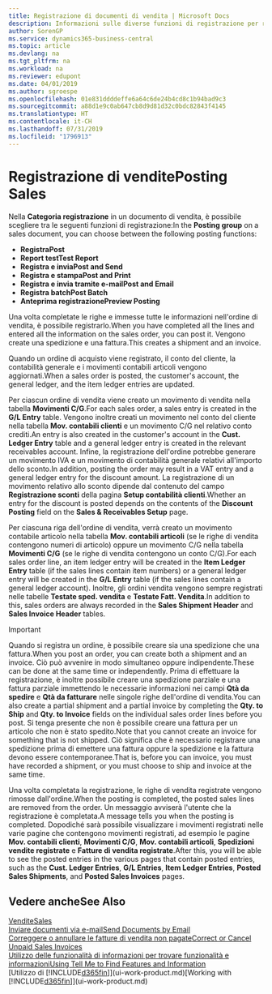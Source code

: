 ```yaml
---
title: Registrazione di documenti di vendita | Microsoft Docs
description: Informazioni sulle diverse funzioni di registrazione per registrare documenti di vendita e sul modo in cui aggiornare documenti registrati.
author: SorenGP
ms.service: dynamics365-business-central
ms.topic: article
ms.devlang: na
ms.tgt_pltfrm: na
ms.workload: na
ms.reviewer: edupont
ms.date: 04/01/2019
ms.author: sgroespe
ms.openlocfilehash: 01e831ddddeffe6a64c6de24b4cd8c1b94bad9c3
ms.sourcegitcommit: a88d1e9c0ab647cb8d9d81d32c0bdc82843f4145
ms.translationtype: HT
ms.contentlocale: it-CH
ms.lasthandoff: 07/31/2019
ms.locfileid: "1796913"
---
```

# <a name="posting-sales"></a><span data-ttu-id="e49b4-103">Registrazione di vendite</span><span class="sxs-lookup"><span data-stu-id="e49b4-103">Posting Sales</span></span>
<span data-ttu-id="e49b4-104">Nella **Categoria registrazione** in un documento di vendita, è possibile scegliere tra le seguenti funzioni di registrazione:</span><span class="sxs-lookup"><span data-stu-id="e49b4-104">In the **Posting group** on a sales document, you can choose between the following posting functions:</span></span>

* <span data-ttu-id="e49b4-105">**Registra**</span><span class="sxs-lookup"><span data-stu-id="e49b4-105">**Post**</span></span>
* <span data-ttu-id="e49b4-106">**Report test**</span><span class="sxs-lookup"><span data-stu-id="e49b4-106">**Test Report**</span></span>
* <span data-ttu-id="e49b4-107">**Registra e invia**</span><span class="sxs-lookup"><span data-stu-id="e49b4-107">**Post and Send**</span></span>
* <span data-ttu-id="e49b4-108">**Registra e stampa**</span><span class="sxs-lookup"><span data-stu-id="e49b4-108">**Post and Print**</span></span>
* <span data-ttu-id="e49b4-109">**Registra e invia tramite e-mail**</span><span class="sxs-lookup"><span data-stu-id="e49b4-109">**Post and Email**</span></span>
* <span data-ttu-id="e49b4-110">**Registra batch**</span><span class="sxs-lookup"><span data-stu-id="e49b4-110">**Post Batch**</span></span>
* <span data-ttu-id="e49b4-111">**Anteprima registrazione**</span><span class="sxs-lookup"><span data-stu-id="e49b4-111">**Preview Posting**</span></span>

<span data-ttu-id="e49b4-112">Una volta completate le righe e immesse tutte le informazioni nell'ordine di vendita, è possibile registrarlo.</span><span class="sxs-lookup"><span data-stu-id="e49b4-112">When you have completed all the lines and entered all the information on the sales order, you can post it.</span></span> <span data-ttu-id="e49b4-113">Vengono create una spedizione e una fattura.</span><span class="sxs-lookup"><span data-stu-id="e49b4-113">This creates a shipment and an invoice.</span></span>

<span data-ttu-id="e49b4-114">Quando un ordine di acquisto viene registrato, il conto del cliente, la contabilità generale e i movimenti contabili articoli vengono aggiornati.</span><span class="sxs-lookup"><span data-stu-id="e49b4-114">When a sales order is posted, the customer's account, the general ledger, and the item ledger entries are updated.</span></span>

<span data-ttu-id="e49b4-115">Per ciascun ordine di vendita viene creato un movimento di vendita nella tabella **Movimenti C/G**.</span><span class="sxs-lookup"><span data-stu-id="e49b4-115">For each sales order, a sales entry is created in the **G/L Entry** table.</span></span> <span data-ttu-id="e49b4-116">Vengono inoltre creati un movimento nel conto del cliente nella tabella **Mov. contabili clienti** e un movimento C/G nel relativo conto crediti.</span><span class="sxs-lookup"><span data-stu-id="e49b4-116">An entry is also created in the customer's account in the **Cust. Ledger Entry** table and a general ledger entry is created in the relevant receivables account.</span></span> <span data-ttu-id="e49b4-117">Infine, la registrazione dell'ordine potrebbe generare un movimento IVA e un movimento di contabilità generale relativi all'importo dello sconto.</span><span class="sxs-lookup"><span data-stu-id="e49b4-117">In addition, posting the order may result in a VAT entry and a general ledger entry for the discount amount.</span></span> <span data-ttu-id="e49b4-118">La registrazione di un movimento relativo allo sconto dipende dal contenuto del campo **Registrazione sconti** della pagina **Setup contabilità clienti**.</span><span class="sxs-lookup"><span data-stu-id="e49b4-118">Whether an entry for the discount is posted depends on the contents of the **Discount Posting** field on the **Sales & Receivables Setup** page.</span></span>

<span data-ttu-id="e49b4-119">Per ciascuna riga dell'ordine di vendita, verrà creato un movimento contabile articolo nella tabella **Mov. contabili articoli** (se le righe di vendita contengono numeri di articolo) oppure un movimento C/G nella tabella **Movimenti C/G** (se le righe di vendita contengono un conto C/G).</span><span class="sxs-lookup"><span data-stu-id="e49b4-119">For each sales order line, an item ledger entry will be created in the **Item Ledger Entry** table (if the sales lines contain item numbers) or a general ledger entry will be created in the **G/L Entry** table (if the sales lines contain a general ledger account).</span></span> <span data-ttu-id="e49b4-120">Inoltre, gli ordini vendita vengono sempre registrati nelle tabelle **Testate sped. vendita** e **Testate Fatt. Vendita**.</span><span class="sxs-lookup"><span data-stu-id="e49b4-120">In addition to this, sales orders are always recorded in the **Sales Shipment Header** and **Sales Invoice Header** tables.</span></span>

> [!IMPORTANT]  
>   <span data-ttu-id="e49b4-121">Quando si registra un ordine, è possibile creare sia una spedizione che una fattura.</span><span class="sxs-lookup"><span data-stu-id="e49b4-121">When you post an order, you can create both a shipment and an invoice.</span></span> <span data-ttu-id="e49b4-122">Ciò può avvenire in modo simultaneo oppure indipendente.</span><span class="sxs-lookup"><span data-stu-id="e49b4-122">These can be done at the same time or independently.</span></span> <span data-ttu-id="e49b4-123">Prima di effettuare la registrazione, è inoltre possibile creare una spedizione parziale e una fattura parziale immettendo le necessarie informazioni nei campi **Qtà da spedire** e **Qtà da fatturare** nelle singole righe dell'ordine di vendita.</span><span class="sxs-lookup"><span data-stu-id="e49b4-123">You can also create a partial shipment and a partial invoice by completing the **Qty. to Ship** and **Qty. to Invoice** fields on the individual sales order lines before you post.</span></span> <span data-ttu-id="e49b4-124">Si tenga presente che non è possibile creare una fattura per un articolo che non è stato spedito.</span><span class="sxs-lookup"><span data-stu-id="e49b4-124">Note that you cannot create an invoice for something that is not shipped.</span></span> <span data-ttu-id="e49b4-125">Ciò significa che è necessario registrare una spedizione prima di emettere una fattura oppure la spedizione e la fattura devono essere contemporanee.</span><span class="sxs-lookup"><span data-stu-id="e49b4-125">That is, before you can invoice, you must have recorded a shipment, or you must choose to ship and invoice at the same time.</span></span>

<span data-ttu-id="e49b4-126">Una volta completata la registrazione, le righe di vendita registrate vengono rimosse dall'ordine.</span><span class="sxs-lookup"><span data-stu-id="e49b4-126">When the posting is completed, the posted sales lines are removed from the order.</span></span> <span data-ttu-id="e49b4-127">Un messaggio avviserà l'utente che la registrazione è completata.</span><span class="sxs-lookup"><span data-stu-id="e49b4-127">A message tells you when the posting is completed.</span></span> <span data-ttu-id="e49b4-128">Dopodiché sarà possibile visualizzare i movimenti registrati nelle varie pagine che contengono movimenti registrati, ad esempio le pagine **Mov. contabili clienti**, **Movimenti C/G**, **Mov. contabili articoli**, **Spedizioni vendite registrate** e **Fatture di vendita registrate**.</span><span class="sxs-lookup"><span data-stu-id="e49b4-128">After this, you will be able to see the posted entries in the various pages that contain posted entries, such as the **Cust. Ledger Entries**, **G/L Entries**, **Item Ledger Entries**, **Posted Sales Shipments**, and **Posted Sales Invoices** pages.</span></span>  

## <a name="see-also"></a><span data-ttu-id="e49b4-129">Vedere anche</span><span class="sxs-lookup"><span data-stu-id="e49b4-129">See Also</span></span>

[<span data-ttu-id="e49b4-130">Vendite</span><span class="sxs-lookup"><span data-stu-id="e49b4-130">Sales</span></span>](sales-manage-sales.md)  
[<span data-ttu-id="e49b4-131">Inviare documenti via e-mail</span><span class="sxs-lookup"><span data-stu-id="e49b4-131">Send Documents by Email</span></span>](ui-how-send-documents-email.md)  
[<span data-ttu-id="e49b4-132">Correggere o annullare le fatture di vendita non pagate</span><span class="sxs-lookup"><span data-stu-id="e49b4-132">Correct or Cancel Unpaid Sales Invoices</span></span>](sales-how-correct-cancel-sales-invoice.md)  
[<span data-ttu-id="e49b4-133">Utilizzo delle funzionalità di informazioni per trovare funzionalità e informazioni</span><span class="sxs-lookup"><span data-stu-id="e49b4-133">Using Tell Me to Find Features and Information</span></span>](ui-search.md)  
<span data-ttu-id="e49b4-134">[Utilizzo di [!INCLUDE[d365fin](includes/d365fin_md.md)]](ui-work-product.md)</span><span class="sxs-lookup"><span data-stu-id="e49b4-134">[Working with [!INCLUDE[d365fin](includes/d365fin_md.md)]](ui-work-product.md)</span></span>
